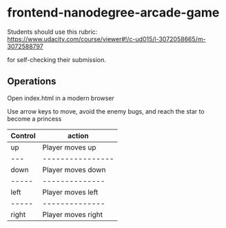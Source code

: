 frontend-nanodegree-arcade-game
===============================

Students should use this rubric: https://www.udacity.com/course/viewer#!/c-ud015/l-3072058665/m-3072588797

for self-checking their submission.

Operations
----------
Open index.html in a modern browser

Use arrow keys to move, avoid the enemy bugs, and reach the star to become a princess

Control | action
--------|-------
up | Player moves up
---|----------------
down | Player moves down
-----|--------------
left | Player moves left
-----|--------------
right | Player moves right